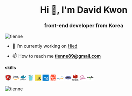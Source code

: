 <h1 align="center">Hi 👋, I'm David Kwon</h1>
<h3 align="center">front-end developer from Korea</h3>
<p align="left"> <img src="https://komarev.com/ghpvc/?username=tienne" alt="tienne" /> </p>

- 🔭 I’m currently working on [Hied](https://github.com/highedition)

- 📫 How to reach me **tienne89@gmail.com**

**skills**

<p align="left">
  <img src="https://raw.githubusercontent.com/devicons/devicon/master/icons/angularjs/angularjs-original.svg" alt="angularjs" width="20" height="20"/> 
  <img src="https://raw.githubusercontent.com/devicons/devicon/master/icons/amazonwebservices/amazonwebservices-original-wordmark.svg" alt="amazonwebservices" width="20" height="20"/> 
  <img src="https://raw.githubusercontent.com/devicons/devicon/master/icons/docker/docker-original-wordmark.svg" alt="docker" width="20" height="20"/> <img src="https://raw.githubusercontent.com/devicons/devicon/master/icons/go/go-original.svg" alt="go" width="20" height="20"/> <img src="https://raw.githubusercontent.com/devicons/devicon/master/icons/javascript/javascript-original.svg" alt="javascript" width="20" height="20"/> <img src="https://raw.githubusercontent.com/devicons/devicon/master/icons/typescript/typescript-original.svg" alt="typescript" width="20" height="20"/> <img src="https://raw.githubusercontent.com/devicons/devicon/master/icons/laravel/laravel-plain-wordmark.svg" alt="laravel" width="20" height="20"/> <img src="https://raw.githubusercontent.com/devicons/devicon/master/icons/mysql/mysql-original-wordmark.svg" alt="mysql" width="20" height="20"/> <img src="https://raw.githubusercontent.com/devicons/devicon/master/icons/php/php-original.svg" alt="php" width="20" height="20"/> <img src="https://raw.githubusercontent.com/devicons/devicon/master/icons/redis/redis-original-wordmark.svg" alt="redis" width="20" height="20"/> <img src="https://raw.githubusercontent.com/devicons/devicon/master/icons/sass/sass-original.svg" alt="sass" width="20" height="20"/> <img src="https://raw.githubusercontent.com/devicons/devicon/master/icons/nodejs/nodejs-original-wordmark.svg" alt="nodejs" width="20" height="20"/></p>
<p align="left"> 
  <img src="https://github-readme-stats.vercel.app/api?username=tienne&show_icons=true&theme=dracula" alt="tienne" /> 
</p>
